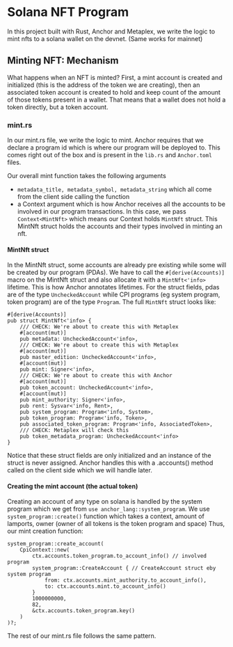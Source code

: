 # Solana NFT Program
In this project built with Rust, Anchor and Metaplex, we write the logic to mint nfts to a solana wallet on the devnet. (Same works for mainnet)

## Minting NFT: Mechanism
What happens when an NFT is minted? 
First, a mint account is created and initialized (this is the address of the token we are creating), then an associated token account is created to hold and keep count of the amount of those tokens present in a wallet. That means that a wallet does not hold a token directly, but a token account.

### mint.rs
In our mint.rs file, we write the logic to mint. Anchor requires that we declare a program id which is where our program will be deployed to. This comes right out of the box and is present in the `lib.rs` and `Anchor.toml` files.

Our overall mint function takes the following arguments
- `metadata_title, metadata_symbol, metadata_string` which all come from the client side calling the function
- a Context<T> argument which is how Anchor receives all the accounts to be involved in our program transactions.
In this case, we pass `Context<MintNft>` which means our Context holds `MintNft` struct. This MintNft struct holds the accounts and their types involved in minting an nft.

#### MintNft struct
In the MintNft struct, some accounts are already pre existing while some will be created by our program (PDAs). We have to call the `#[derive(Accounts)]` macro on the MintNft struct and also allocate it with a `MintNft<'info>` lifetime. This is how Anchor annotates lifetimes. For the struct fields, pdas are of the type `UncheckedAccount` while CPI programs (eg system program, token program) are of the type `Program`.  The full `MintNft` struct looks like:
```
#[derive(Accounts)]
pub struct MintNft<'info> {
    /// CHECK: We're about to create this with Metaplex
    #[account(mut)]
    pub metadata: UncheckedAccount<'info>,
    /// CHECK: We're about to create this with Metaplex
    #[account(mut)]
    pub master_edition: UncheckedAccount<'info>,
    #[account(mut)]
    pub mint: Signer<'info>,
    /// CHECK: We're about to create this with Anchor
    #[account(mut)]
    pub token_account: UncheckedAccount<'info>,
    #[account(mut)]
    pub mint_authority: Signer<'info>,
    pub rent: Sysvar<'info, Rent>,
    pub system_program: Program<'info, System>,
    pub token_program: Program<'info, Token>,
    pub associated_token_program: Program<'info, AssociatedToken>,
    /// CHECK: Metaplex will check this
    pub token_metadata_program: UncheckedAccount<'info>
}
```
Notice that these struct fields are only initialized and an instance of the struct is never assigned. Anchor handles this with a .accounts() method called on the client side which we will handle later.

#### Creating the mint account (the actual token)
Creating an account of any type on solana is handled by the system program which we get from `use anchor_lang::system_program`. We use `system_program::create()` function which takes a context, amount of lamports, owner (owner of all tokens is the token program and space) Thus, our mint creation function:
```
system_program::create_account(
    CpiContext::new(
        ctx.accounts.token_program.to_account_info() // involved program
        system_program::CreateAccount { // CreateAccount struct eby system program
            from: ctx.accounts.mint_authority.to_account_info(),
            to: ctx.accounts.mint.to_account_info()
        }
        1000000000,
        82,
        &ctx.accounts.token_program.key()
    )
)?;
```

The rest of our mint.rs file follows the same pattern.